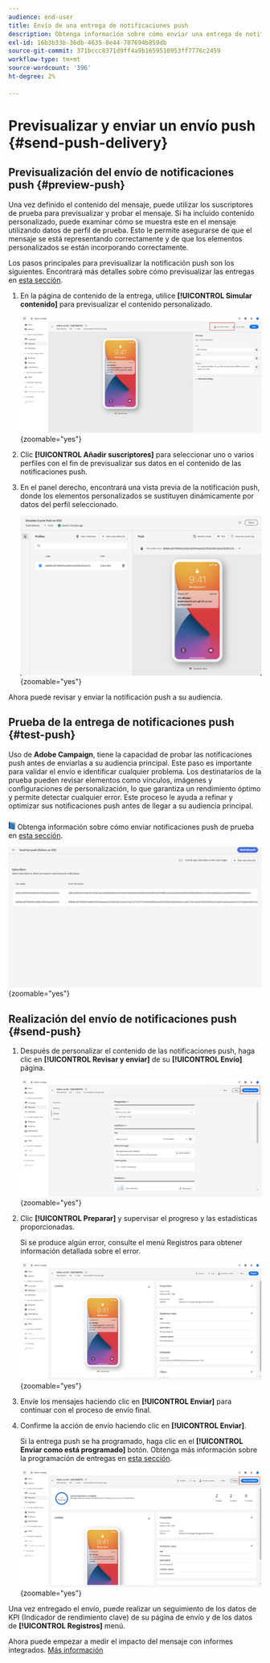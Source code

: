 ```yaml
---
audience: end-user
title: Envío de una entrega de notificaciones push
description: Obtenga información sobre cómo enviar una entrega de notificaciones push con Adobe Campaign Web
exl-id: 16b3b33b-36db-4635-8e44-707694b859db
source-git-commit: 371bccc8371d9ff4a9b1659510953ff7776c2459
workflow-type: tm+mt
source-wordcount: '396'
ht-degree: 2%

---
```


# Previsualizar y enviar un envío push {#send-push-delivery}

## Previsualización del envío de notificaciones push {#preview-push}

Una vez definido el contenido del mensaje, puede utilizar los suscriptores de prueba para previsualizar y probar el mensaje. Si ha incluido contenido personalizado, puede examinar cómo se muestra este en el mensaje utilizando datos de perfil de prueba. Esto le permite asegurarse de que el mensaje se está representando correctamente y de que los elementos personalizados se están incorporando correctamente.

Los pasos principales para previsualizar la notificación push son los siguientes. Encontrará más detalles sobre cómo previsualizar las entregas en [esta sección](../preview-test/preview-content.md).

1. En la página de contenido de la entrega, utilice **[!UICONTROL Simular contenido]** para previsualizar el contenido personalizado.

   ![](assets/push_send_1.png){zoomable=&quot;yes&quot;}

1. Clic **[!UICONTROL Añadir suscriptores]** para seleccionar uno o varios perfiles con el fin de previsualizar sus datos en el contenido de las notificaciones push.


   <!--Once your test subscribers are selected, click **[!UICONTROL Select]**.
    ![](assets/push_send_5.png){zoomable="yes"}-->

1. En el panel derecho, encontrará una vista previa de la notificación push, donde los elementos personalizados se sustituyen dinámicamente por datos del perfil seleccionado.

   ![](assets/push_send_7.png){zoomable=&quot;yes&quot;}

Ahora puede revisar y enviar la notificación push a su audiencia.

## Prueba de la entrega de notificaciones push {#test-push}

Uso de **Adobe Campaign**, tiene la capacidad de probar las notificaciones push antes de enviarlas a su audiencia principal. Este paso es importante para validar el envío e identificar cualquier problema.
Los destinatarios de la prueba pueden revisar elementos como vínculos, imágenes y configuraciones de personalización, lo que garantiza un rendimiento óptimo y permite detectar cualquier error. Este proceso le ayuda a refinar y optimizar sus notificaciones push antes de llegar a su audiencia principal.

![](../assets/do-not-localize/book.png) Obtenga información sobre cómo enviar notificaciones push de prueba en [esta sección](../preview-test/test-deliveries.md#subscribers).

![](assets/push_send_6.png){zoomable=&quot;yes&quot;}

## Realización del envío de notificaciones push {#send-push}

1. Después de personalizar el contenido de las notificaciones push, haga clic en **[!UICONTROL Revisar y enviar]** de su **[!UICONTROL Envío]** página.

   ![](assets/push_send_2.png){zoomable=&quot;yes&quot;}

1. Clic **[!UICONTROL Preparar]** y supervisar el progreso y las estadísticas proporcionadas.

   Si se produce algún error, consulte el menú Registros para obtener información detallada sobre el error.

   ![](assets/push_send_3.png){zoomable=&quot;yes&quot;}

1. Envíe los mensajes haciendo clic en **[!UICONTROL Enviar]** para continuar con el proceso de envío final.

1. Confirme la acción de envío haciendo clic en **[!UICONTROL Enviar]**.

   Si la entrega push se ha programado, haga clic en el **[!UICONTROL Enviar como está programado]** botón. Obtenga más información sobre la programación de entregas en [esta sección](../msg/gs-messages.md#schedule-the-delivery-sending).

   ![](assets/push_send_4.png){zoomable=&quot;yes&quot;}

Una vez entregado el envío, puede realizar un seguimiento de los datos de KPI (Indicador de rendimiento clave) de su página de envío y de los datos de **[!UICONTROL Registros]** menú.

Ahora puede empezar a medir el impacto del mensaje con informes integrados. [Más información](../reporting/push-report.md)
